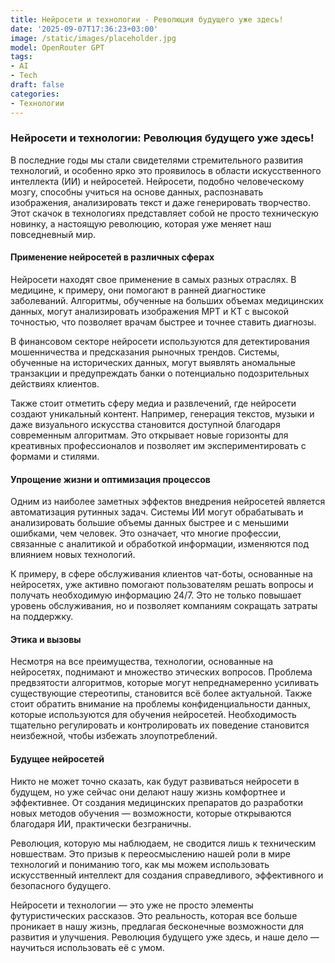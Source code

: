 ```yaml
---
title: Нейросети и технологии - Революция будущего уже здесь!
date: '2025-09-07T17:36:23+03:00'
image: /static/images/placeholder.jpg
model: OpenRouter GPT
tags:
- AI
- Tech
draft: false
categories:
- Технологии
---
```


### Нейросети и технологии: Революция будущего уже здесь!

В последние годы мы стали свидетелями стремительного развития технологий, и особенно ярко это проявилось в области искусственного интеллекта (ИИ) и нейросетей. Нейросети, подобно человеческому мозгу, способны учиться на основе данных, распознавать изображения, анализировать текст и даже генерировать творчество. Этот скачок в технологиях представляет собой не просто техническую новинку, а настоящую революцию, которая уже меняет наш повседневный мир.

#### Применение нейросетей в различных сферах

Нейросети находят свое применение в самых разных отраслях. В медицине, к примеру, они помогают в ранней диагностике заболеваний. Алгоритмы, обученные на больших объемах медицинских данных, могут анализировать изображения МРТ и КТ с высокой точностью, что позволяет врачам быстрее и точнее ставить диагнозы.

В финансовом секторе нейросети используются для детектирования мошенничества и предсказания рыночных трендов. Системы, обученные на исторических данных, могут выявлять аномальные транзакции и предупреждать банки о потенциально подозрительных действиях клиентов.

Также стоит отметить сферу медиа и развлечений, где нейросети создают уникальный контент. Например, генерация текстов, музыки и даже визуального искусства становится доступной благодаря современным алгоритмам. Это открывает новые горизонты для креативных профессионалов и позволяет им экспериментировать с формами и стилями.

#### Упрощение жизни и оптимизация процессов

Одним из наиболее заметных эффектов внедрения нейросетей является автоматизация рутинных задач. Системы ИИ могут обрабатывать и анализировать большие объемы данных быстрее и с меньшими ошибками, чем человек. Это означает, что многие профессии, связанные с аналитикой и обработкой информации, изменяются под влиянием новых технологий.

К примеру, в сфере обслуживания клиентов чат-боты, основанные на нейросетях, уже активно помогают пользователям решать вопросы и получать необходимую информацию 24/7. Это не только повышает уровень обслуживания, но и позволяет компаниям сокращать затраты на поддержку.

#### Этика и вызовы

Несмотря на все преимущества, технологии, основанные на нейросетях, поднимают и множество этических вопросов. Проблема предвзятости алгоритмов, которые могут непреднамеренно усиливать существующие стереотипы, становится всё более актуальной. Также стоит обратить внимание на проблемы конфиденциальности данных, которые используются для обучения нейросетей. Необходимость тщательно регулировать и контролировать их поведение становится неизбежной, чтобы избежать злоупотреблений.

#### Будущее нейросетей

Никто не может точно сказать, как будут развиваться нейросети в будущем, но уже сейчас они делают нашу жизнь комфортнее и эффективнее. От создания медицинских препаратов до разработки новых методов обучения — возможности, которые открываются благодаря ИИ, практически безграничны. 

Революция, которую мы наблюдаем, не сводится лишь к техническим новшествам. Это призыв к переосмыслению нашей роли в мире технологий и пониманию того, как мы можем использовать искусственный интеллект для создания справедливого, эффективного и безопасного будущего.

Нейросети и технологии — это уже не просто элементы футуристических рассказов. Это реальность, которая все больше проникает в нашу жизнь, предлагая бесконечные возможности для развития и улучшения. Революция будущего уже здесь, и наше дело — научиться использовать её с умом.
